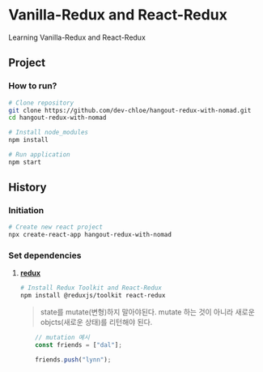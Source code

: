 # Vanilla-Redux and React-Redux

Learning Vanilla-Redux and React-Redux

## Project

### How to run?

```bash
# Clone repository
git clone https://github.com/dev-chloe/hangout-redux-with-nomad.git
cd hangout-redux-with-nomad

# Install node_modules
npm install

# Run application
npm start
```

## History

### Initiation

```bash
# Create new react project
npx create-react-app hangout-redux-with-nomad
```

### Set dependencies

1. [**redux**](https://redux.js.org/)

    ```bash
    # Install Redux Toolkit and React-Redux
    npm install @reduxjs/toolkit react-redux
    ```

    > state를 mutate(변형)하지 말아야된다.
    > mutate 하는 것이 아니라 새로운 objcts(새로운 상태)를 리턴해야 된다.

    ```javascript
        // mutation 예시
        const friends = ["dal"];

        friends.push("lynn");
    ```
